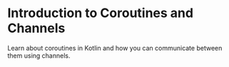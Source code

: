 # Introduction to Coroutines and Channels

Learn about coroutines in Kotlin and how you can communicate between 
them using channels.